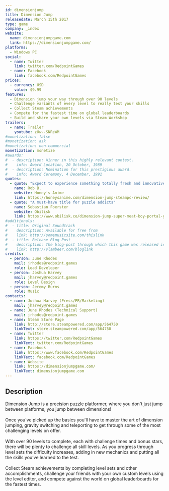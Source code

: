 ```yaml
---
id: dimensionjump
title: Dimension Jump
releasedate: March 15th 2017
type: game
company: _index
website:
  name: dimensionjumpgame.com
  link: https://dimensionjumpgame.com/
platforms: 
  - Windows PC
social:
  - name: Twitter
    link: twitter.com/RedpointGames
  - name: Facebook
    link: facebook.com/RedpointGames
prices:
  - currency: USD
    value: $9.99
features:
  - Dimension jump your way through over 90 levels
  - Challenge variants of every level to really test your skills
  - Collect Steam achievements
  - Compete for the fastest time on global leaderboards
  - Build and share your own levels via Steam Workshop
trailers:
  - name: Trailer
    youtube: zUw--SNReWM
#monetization: false
#monetization: ask
#monetization: non-commercial
monetization: monetize
#awards:
#  - description: Winner in this highly relevant contest.
#    info: Award Location, 20 October, 1989
#  - description: Nomination for this prestigious award.
#    info: Award Ceremony, 4 December, 1991
quotes:
  - quote: "Expect to experience something totally fresh and innovative, ... a game that's unlike any other typical puzzle title"
    name: Rob B.
    website: Honey's Anime
    link: https://honeysanime.com/dimension-jump-steampc-review/
  - quote: "A must-have title for puzzle addicts"
    name: Sebastian Foerster
    website: Obilisk
    link: https://www.obilisk.co/dimension-jump-super-meat-boy-portal-gun/
#additionals:
#  - title: Original Soundtrack
#    description: Available for free from
#    link: http://somemusicsite.com/thislink
#  - title: Release Blog Post
#    description: The blog-post through which this game was released is available at
#    link: http://vlambeer.com/bloglink
credits:
  - person: June Rhodes
    mail: jrhodes@redpoint.games
    role: Lead Developer
  - person: Joshua Harvey
    mail: jharvey@redpoint.games
    role: Level Design
  - person: Jeremy Burns
    role: Music
contacts:
  - name: Joshua Harvey (Press/PR/Marketing)
    mail: jharvey@redpoint.games
  - name: June Rhodes (Technical Support)
    mail: jrhodes@redpoint.games
  - name: Steam Store Page
    link: http://store.steampowered.com/app/564750
    linkText: store.steampowered.com/app/564750
  - name: Twitter
    link: https://twitter.com/RedpointGames
    linkText: twitter.com/RedpointGames
  - name: Facebook
    link: https://www.facebook.com/RedpointGames
    linkText: facebook.com/RedpointGames
  - name: Website
    link: https://dimensionjumpgame.com/
    linkText: dimensionjumpgame.com
---
```

<div>
  <h2 id="description">Description</h2>
  <p>
    Dimension Jump is a precision puzzle platformer, where you don't just jump between platforms, you jump between dimensions! <br />
    <br />
    Once you’ve picked up the basics you'll have to master the art of dimension jumping, gravity switching and teleporting to get through some of the most challenging levels on offer. <br />
    <br />
    With over 90 levels to complete, each with challenge times and bonus stars, there will be plenty to challenge all skill levels. As you progress through level sets the difficulty increases, adding in new mechanics and putting all the skills you’ve learned to the test. <br />
    <br />
    Collect Steam achievements by completing level sets and other accomplishments, challenge your friends with your own custom levels using the level editor, and compete against the world on global leaderboards for the fastest times.<br />
  </p>
</div>